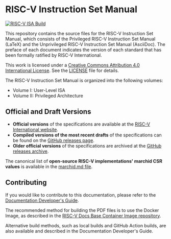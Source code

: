 # RISC-V Instruction Set Manual

[![RISC-V ISA Build](https://github.com/YSYX-OpenDoc/riscv-isa-manual/actions/workflows/isa-build.yml/badge.svg)](https://github.com/YSYX-OpenDoc/riscv-isa-manual/actions/workflows/isa-build.yml)

This repository contains the source files for the RISC-V Instruction Set Manual, which consists of the Privileged RISC-V Instruction Set Manual (LaTeX) and the Unprivileged RISC-V Instruction Set Manual (AsciiDoc). The preface of each document indicates the version of each standard that has been formally ratified by RISC-V International.

This work is licensed under a [Creative Commons Attribution 4.0 International License](https://creativecommons.org/licenses/by/4.0/). See the [LICENSE](LICENSE) file for details.

The RISC-V Instruction Set Manual is organized into the following volumes:

- Volume I: User-Level ISA
- Volume II: Privileged Architecture

## Official and Draft Versions

- **Official versions** of the specifications are available at the [RISC-V International website](https://riscv.org/specifications/).
- **Compiled versions of the most recent drafts** of the specifications can be found on the [GitHub releases page](https://github.com/riscv/riscv-isa-manual/releases/latest).
- **Older official versions** of the specifications are archived at the [GitHub releases archive](https://github.com/riscv/riscv-isa-manual/releases/tag/archive).

The canonical list of **open-source RISC-V implementations' marchid CSR values** is available in the [marchid.md file](https://github.com/riscv/riscv-isa-manual/blob/main/marchid.md).

## Contributing

If you would like to contribute to this documentation, please refer to the [Documentation Developer's Guide](https://github.com/riscv/docs-dev-guide).

The recommended method for building the PDF files is to use the Docker Image, as described in the [RISC-V Docs Base Container Image repository](https://github.com/riscv/riscv-docs-base-container-image).

Alternative build methods, such as local builds and GitHub Action builds, are also available and described in the Documentation Developer's Guide.

<!-- ## Repo Activity

![Alt](https://repobeats.axiom.co/api/embed/ccec87dc4502f2ed7c216b670b5ed8efc33a1d4c.svg "Repobeats analytics image") -->
